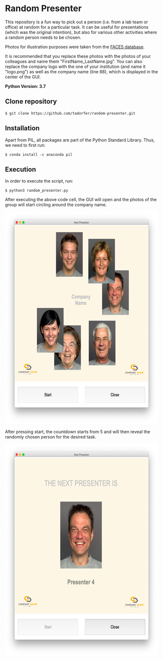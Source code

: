 # Random Presenter

This repository is a fun way to pick out a person (i.e. from a lab team or office) at random for a particular task. It can be useful for presentations (which was the original intention), but also for various other activities where a random person needs to be chosen. 

Photos for illustration purposes were taken from the [FACES database](https://faces.mpdl.mpg.de/imeji/collection/IXTdg721TwZwyZ8e?q=).

It is recommended that you replace these photos with the photos of your colleagues and name them "FirstName_LastName.jpg".
You can also replace the company logo with the one of your institution (and name it "logo.png") as well as the company name (line 88), which is displayed in the center of the GUI.

__Python Version: 3.7__

## Clone repository

```
$ git clone https://github.com/tadorfer/random-presenter.git
```

## Installation

Apart from PIL, all packages are part of the Python Standard Library. Thus, we need to first run:

```
$ conda install -c anaconda pil
```

## Execution 

In order to execute the script, run:

```
$ python3 random_presenter.py
```

After executing the above code cell, the GUI will open and the photos of the group will start circling around the company name. 

<p align="center">
  <img src="/Output/Members.png" height="700" width="650">
 </p>

After pressing start, the countdown starts from 5 and will then reveal the randomly chosen person for the desired task.

<p align="center">
  <img src="/Output/Presenter.png" height="700" width="650">
</p>

